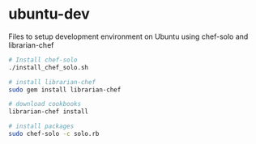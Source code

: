 ubuntu-dev
==========

Files to setup development environment on Ubuntu using chef-solo and librarian-chef

```sh
# Install chef-solo
./install_chef_solo.sh

# install librarian-chef
sudo gem install librarian-chef

# download cookbooks
librarian-chef install

# install packages
sudo chef-solo -c solo.rb
```
